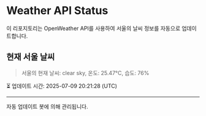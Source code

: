
# Weather API Status

이 리포지토리는 OpenWeather API를 사용하여 서울의 날씨 정보를 자동으로 업데이트합니다.

## 현재 서울 날씨
> 서울의 현재 날씨: clear sky, 온도: 25.47°C, 습도: 76%

⏳ 업데이트 시간: 2025-07-09 20:21:28 (UTC)

---
자동 업데이트 봇에 의해 관리됩니다.
